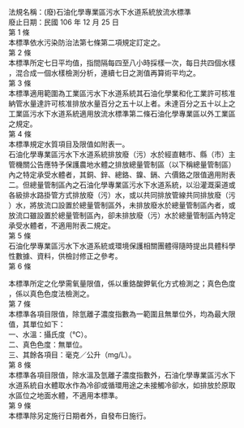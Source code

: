 法規名稱：(廢)石油化學專業區污水下水道系統放流水標準  
廢止日期：民國 106 年 12 月 25 日  
第 1 條  
本標準依水污染防治法第七條第二項規定訂定之。  
第 2 條  
本標準所定七日平均值，指間隔每四至八小時採樣一次，每日共四個水樣  
，混合成一個水樣檢測分析，連續七日之測值再算術平均之。  
第 3 條  
本標準適用範圍為工業區污水下水道系統其石油化學業和化工業許可核准  
納管水量達許可核准排放水量百分之五十以上者。未達百分之五十以上之  
工業區污水下水道系統適用放流水標準第二條石油化學專業區以外工業區  
之規定。  
第 4 條  
本標準規定水質項目及限值如附表一。  
石油化學專業區污水下水道系統排放廢（污）水於經直轄市、縣（市）主  
管機關公告應特予保護農地水體之排放總量管制區（以下稱總量管制區）  
內之特定承受水體者，其銅、鋅、總鉻、鎳、鎘、六價鉻之限值適用附表  
二。但總量管制區內之石油化學專業區污水下水道系統，以沿灌溉渠道或  
各級排水路掛管方式排放廢（污）水，或以共同排放管線共同排放廢（污  
）水，將放流口設置於總量管制區外，未排放廢水於總量管制區內者，或  
放流口雖設置於總量管制區內，卻未排放廢（污）水於總量管制區內特定  
承受水體者，不適用附表二規定。  
第 5 條  
石油化學專業區污水下水道系統或環境保護相關團體得隨時提出具體科學  
性數據、資料，供檢討修正之參考。  
第 6 條  


本標準所定之化學需氧量限值，係以重鉻酸鉀氧化方式檢測之；真色色度  
，係以真色色度法檢測之。  
第 7 條  
本標準各項目限值，除氫離子濃度指數為一範圍且無單位外，均為最大限  
值，其單位如下：  
一、水溫：攝氏度（℃）。  
二、真色色度：無單位。  
三、其餘各項目：毫克／公升（mg/L）。  
第 8 條  
本標準各項目限值，除水溫及氫離子濃度指數外，石油化學專業區污水下  
水道系統自水體取水作為冷卻或循環用途之未接觸冷卻水，如排放於原取  
水區位之地面水體，不適用本標準。  
第 9 條  
本標準除另定施行日期者外，自發布日施行。  


